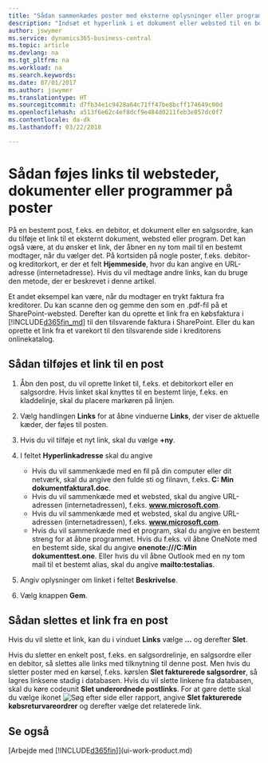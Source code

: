 ```yaml
---
title: "Sådan sammenkædes poster med eksterne oplysninger eller programmer | Microsoft Docs"
description: "Indsæt et hyperlink i et dokument eller websted til en bestemt post, f.eks. en debitor eller et dokument."
author: jswymer
ms.service: dynamics365-business-central
ms.topic: article
ms.devlang: na
ms.tgt_pltfrm: na
ms.workload: na
ms.search.keywords: 
ms.date: 07/01/2017
ms.author: jswymer
ms.translationtype: HT
ms.sourcegitcommit: d7fb34e1c9428a64c71ff47be8bcff174649c00d
ms.openlocfilehash: a513f6e62c4ef8dcf9e484d0211feb3e857dc0f7
ms.contentlocale: da-dk
ms.lasthandoff: 03/22/2018

---
```

# <a name="adding-links-to-websites-documents-or-programs-on-records"></a>Sådan føjes links til websteder, dokumenter eller programmer på poster
På en bestemt post, f.eks. en debitor, et dokument eller en salgsordre, kan du tilføje et link til et eksternt dokument, websted eller program. Det kan også være, at du ønsker et link, der åbner en ny tom mail til en bestemt modtager, når du vælger det. På kortsiden på nogle poster, f.eks. debitor- og kreditorkort, er der et felt **Hjemmeside**, hvor du kan angive en URL-adresse (internetadresse). Hvis du vil medtage andre links, kan du bruge den metode, der er beskrevet i denne artikel.

Et andet eksempel kan være, når du modtager en trykt faktura fra kreditorer. Du kan scanne den og gemme den som en .pdf-fil på et SharePoint-websted. Derefter kan du oprette et link fra en købsfaktura i [!INCLUDE[d365fin_md](includes/d365fin_md.md)] til den tilsvarende faktura i SharePoint. Eller du kan oprette et link fra et varekort til den tilsvarende side i kreditorens onlinekatalog.

## <a name="to-add-a-link-on-a-record"></a>Sådan tilføjes et link til en post   

1.  Åbn den post, du vil oprette linket til, f.eks. et debitorkort eller en salgsordre. Hvis linket skal knyttes til en bestemt linje, f.eks. en kladdelinje, skal du placere markøren på linjen.  

2.  Vælg handlingen **Links** for at åbne vinduerne **Links**, der viser de aktuelle kæder, der føjes til posten.

3. Hvis du vil tilføje et nyt link, skal du vælge **+ny**.

4.  I feltet **Hyperlinkadresse** skal du angive

    -   Hvis du vil sammenkæde med en fil på din computer eller dit netværk, skal du angive den fulde sti og filnavn, f.eks. **C: Min dokumentfaktura1.doc**.
    -   Hvis du vil sammenkæde med et websted, skal du angive URL-adressen (internetadressen), f.eks. **www.microsoft.com**.
    -   Hvis du vil sammenkæde med et websted, skal du angive URL-adressen (internetadressen), f.eks. **www.microsoft.com**.
    -   Hvis du vil sammenkæde med et program, skal du angive en bestemt streng for at åbne programmet. Hvis du f.eks. vil åbne OneNote med en bestemt side, skal du angive **onenote:///C:Min dokumenttest.one**. Eller hvis du vil åbne Outlook med en ny tom mail til et bestemt alias, skal du angive **mailto:testalias**.  

5.  Angiv oplysninger om linket i feltet **Beskrivelse**.  

6.  Vælg knappen **Gem**.  

## <a name="to-delete-a-link-from-a-record"></a>Sådan slettes et link fra en post  

Hvis du vil slette et link, kan du i vinduet **Links** vælge **...** og derefter **Slet**.

Hvis du sletter en enkelt post, f.eks. en salgsordrelinje, en salgsordre eller en debitor, så slettes alle links med tilknytning til denne post. Men hvis du sletter poster med en kørsel, f.eks. kørslen **Slet fakturerede salgsordrer**, så lagres linksene stadig i databasen. Hvis du vil slette linkene fra databasen, skal du køre codeunit **Slet underordnede postlinks**. For at gøre dette skal du vælge ikonet ![Søg efter side eller rapport](media/ui-search/search_small.png "Ikonet Søg efter side eller rapport"), angive **Slet fakturerede købsreturvareordrer** og derefter vælge det relaterede link.   

<!-- ### To run delete orphaned record links  

1.  Choose the ![Search for Page or Report](media/ui-search/search_small.png "Search for Page or Report icon") icon, enter **Data Deletion**, and then choose the related link.  

2.  On the **Data Deletion** page, choose **Tasks**, and then choose **Delete Orphaned Record Links**.  -->

## <a name="see-also"></a>Se også  
[Arbejde med [!INCLUDE[d365fin](includes/d365fin_md.md)]](ui-work-product.md)  

